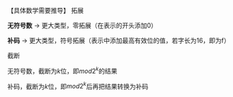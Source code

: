 【具体数学需要推导】
拓展

**无符号数** $\to$ 更大类型，零拓展（在表示的开头添加0）

**补码** $\to$ 更大类型，符号拓展（表示中添加最高有效位的值，若字长为16，即为f）

截断

无符号数，截断为$k$位，即$mod 2^{k}$的结果

补码，截断为$k$位，即$mod 2^{k}$后再把结果转换为补码
